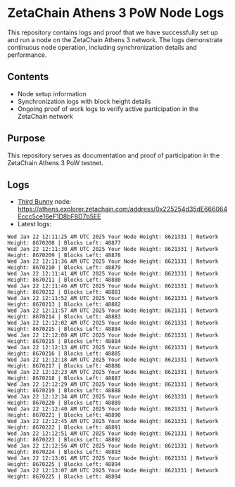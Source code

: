 # ZetaChain Athens 3 PoW Node Logs
This repository contains logs and proof that we have successfully set up and run a node on the ZetaChain Athens 3 network. The logs demonstrate continuous node operation, including synchronization details and performance.

## Contents
- Node setup information
- Synchronization logs with block height details
- Ongoing proof of work logs to verify active participation in the ZetaChain network

## Purpose
This repository serves as documentation and proof of participation in the ZetaChain Athens 3 PoW testnet.

## Logs

- [Third Bunny](https://thirdbunny.xyz/) node: https://athens.explorer.zetachain.com/address/0x225254d35dE666064Eccc5ce16eF1D8bF8D7b5EE
- Latest logs:
```
Wed Jan 22 12:11:25 AM UTC 2025 Your Node Height: 8621331 | Network Height: 8670208 | Blocks Left: 48877
Wed Jan 22 12:11:30 AM UTC 2025 Your Node Height: 8621331 | Network Height: 8670209 | Blocks Left: 48878
Wed Jan 22 12:11:36 AM UTC 2025 Your Node Height: 8621331 | Network Height: 8670210 | Blocks Left: 48879
Wed Jan 22 12:11:41 AM UTC 2025 Your Node Height: 8621331 | Network Height: 8670211 | Blocks Left: 48880
Wed Jan 22 12:11:46 AM UTC 2025 Your Node Height: 8621331 | Network Height: 8670212 | Blocks Left: 48881
Wed Jan 22 12:11:52 AM UTC 2025 Your Node Height: 8621331 | Network Height: 8670213 | Blocks Left: 48882
Wed Jan 22 12:11:57 AM UTC 2025 Your Node Height: 8621331 | Network Height: 8670214 | Blocks Left: 48883
Wed Jan 22 12:12:02 AM UTC 2025 Your Node Height: 8621331 | Network Height: 8670215 | Blocks Left: 48884
Wed Jan 22 12:12:08 AM UTC 2025 Your Node Height: 8621331 | Network Height: 8670215 | Blocks Left: 48884
Wed Jan 22 12:12:13 AM UTC 2025 Your Node Height: 8621331 | Network Height: 8670216 | Blocks Left: 48885
Wed Jan 22 12:12:18 AM UTC 2025 Your Node Height: 8621331 | Network Height: 8670217 | Blocks Left: 48886
Wed Jan 22 12:12:23 AM UTC 2025 Your Node Height: 8621331 | Network Height: 8670218 | Blocks Left: 48887
Wed Jan 22 12:12:29 AM UTC 2025 Your Node Height: 8621331 | Network Height: 8670219 | Blocks Left: 48888
Wed Jan 22 12:12:34 AM UTC 2025 Your Node Height: 8621331 | Network Height: 8670220 | Blocks Left: 48889
Wed Jan 22 12:12:40 AM UTC 2025 Your Node Height: 8621331 | Network Height: 8670221 | Blocks Left: 48890
Wed Jan 22 12:12:45 AM UTC 2025 Your Node Height: 8621331 | Network Height: 8670222 | Blocks Left: 48891
Wed Jan 22 12:12:51 AM UTC 2025 Your Node Height: 8621331 | Network Height: 8670223 | Blocks Left: 48892
Wed Jan 22 12:12:56 AM UTC 2025 Your Node Height: 8621331 | Network Height: 8670224 | Blocks Left: 48893
Wed Jan 22 12:13:01 AM UTC 2025 Your Node Height: 8621331 | Network Height: 8670225 | Blocks Left: 48894
Wed Jan 22 12:13:07 AM UTC 2025 Your Node Height: 8621331 | Network Height: 8670225 | Blocks Left: 48894
```
